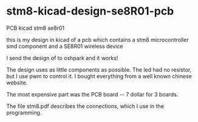 # stm8-kicad-design-se8R01-pcb
PCB kicad stm8 se8r01

this is my design in kicad of a pcb which contains a stm8 microcontroller smd component and a SE8R01 wireless device

I send the design of to oshpark and it works! 

The design uses as little components as possible. The led had no resistor, but I use pwm to control it.
I bought everything from a well known chinese website.

The most expensive part was the PCB board -- 7 dollar for 3 boards.

The file stm8.pdf describes the connections, which I use in the programming.


